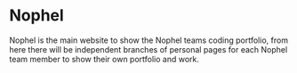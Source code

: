 # Nophel
Nophel is the main website to show the Nophel teams coding portfolio, from here there will be independent branches of personal pages for each Nophel team member to show their own portfolio and work. 
